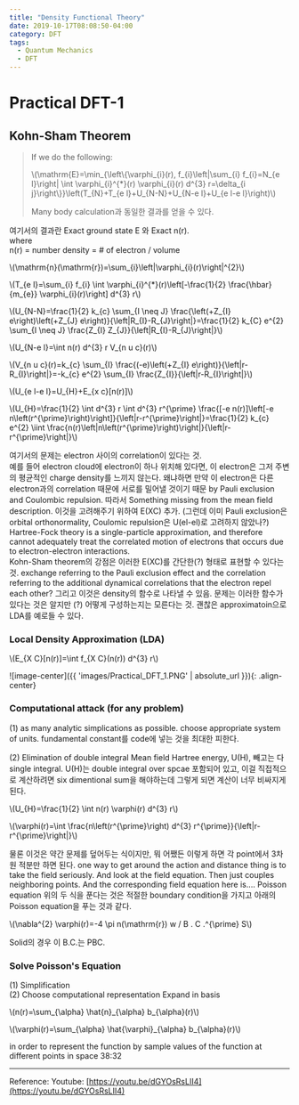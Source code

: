 ```yaml
---
title: "Density Functional Theory"
date: 2019-10-17T08:08:50-04:00
category: DFT
tags:
  - Quantum Mechanics
  - DFT
---
```


# Practical DFT-1

## Kohn-Sham Theorem

> If we do the following:  
> <p><span class="math inline">\(\mathrm{E}=\min_{\left\{\varphi_{i}(r), f_{i}\left|\sum_{i} f_{i}=N_{e l}\right| \int \varphi_{i}^{*}(r) \varphi_{i}(r) d^{3} r=\delta_{i j}\right\}}\left(T_{N}+T_{e l}+U_{N-N}+U_{N-e l}+U_{e l-e l}\right)\)</span></p>
> Many body calculation과 동일한 결과를 얻을 수 있다.  

여기서의 결과란 Exact ground state E 와 Exact n(r).  
where  
n(r) = number density = # of electron / volume  
<p><span class="math inline">\(\mathrm{n}(\mathrm{r})=\sum_{i}\left|\varphi_{i}(r)\right|^{2}\)</span></p>

<p><span class="math inline">\(T_{e l}=\sum_{i} f_{i} \int \varphi_{i}^{*}(r)\left[-\frac{1}{2} \frac{\hbar}{m_{e}} \varphi_{i}(r)\right] d^{3} r\)</span></p>

<p><span class="math inline">\(U_{N-N}=\frac{1}{2} k_{c} \sum_{I \neq J} \frac{\left(+Z_{I} e\right)\left(+Z_{J} e\right)}{\left|R_{I}-R_{J}\right|}=\frac{1}{2} k_{C} e^{2} \sum_{I \neq J} \frac{Z_{I} Z_{J}}{\left|R_{I}-R_{J}\right|}\)</span></p>

<p><span class="math inline">\(U_{N-e l}=\int n(r) d^{3} r V_{n u c}(r)\)</span></p>

<p><span class="math inline">\(V_{n u c}(r)=k_{c} \sum_{I} \frac{(-e)\left(+Z_{I} e\right)}{\left|r-R_{I}\right|}=-k_{c} e^{2} \sum_{I} \frac{Z_{I}}{\left|r-R_{I}\right|}\)</span></p>

<p><span class="math inline">\(U_{e l-e l}=U_{H}+E_{x c}[n(r)]\)</span></p>

<p><span class="math inline">\(U_{H}=\frac{1}{2} \int d^{3} r \int d^{3} r^{\prime} \frac{[-e n(r)]\left[-e n\left(r^{\prime}\right)\right]}{\left|r-r^{\prime}\right|}=\frac{1}{2} k_{c} e^{2} \iint \frac{n(r)\left|n\left(r^{\prime}\right)\right|}{\left|r-r^{\prime}\right|}\)</span></p>


여기서의 문제는 electron 사이의 correlation이 있다는 것.  
예를 들어 electron cloud에 electron이 하나 위치해 있다면, 이 electron은 그저 주변의 평균적인 charge density를 느끼지 않는다. 왜냐하면 만약 이 electron은 다른 electron과의 correlation 때문에 서로를 밀어낼 것이기 때문 by Pauli exclusion and Coulombic repulsion.  따라서 Something missing from the mean field description. 이것을 고려해주기 위하여 E(XC) 추가. (그런데 이미 Pauli exclusion은 orbital orthonormality, Coulomic repulsion은 U(el-el)로 고려하지 않았나?) Hartree-Fock theory is a single-particle approximation, and therefore cannot adequately treat the correlated motion of electrons that occurs due to electron-electron interactions.  
Kohn-Sham theorem의 강점은 이러한 E(XC)를 간단한(?) 형태로 표현할 수 있다는 것. exchange referring to the Pauli exclusion effect and the correlation referring to the additional dynamical correlations that the electron repel each other? 그리고 이것은 density의 함수로 나타낼 수 있음. 문제는 이러한 함수가 있다는 것은 알지만 (?) 어떻게 구성하는지는 모른다는 것. 괜찮은 approximatoin으로  LDA를 예로들 수 있다.

### Local Density Approximation (LDA)  
<p><span class="math inline">\(E_{X C}[n(r)]=\int f_{X C}(n(r)) d^{3} r\)</span></p>

![image-center]({{ 'images/Practical_DFT_1.PNG' | absolute_url }}){: .align-center}



### Computational attack (for any problem)
(1) as many analytic simplications as possible.
choose appropriate system of units. fundamental constant를 code에 넣는 것을 최대한 피한다.  
  
(2) Elimination of double integral
Mean field Hartree energy, U(H), 빼고는 다 single integral. U(H)는 double integral over spcae 포함되어 있고, 이걸 직접적으로 계산하려면 six dimentional sum을 해야하는데 그렇게 되면 계산이 너무 비싸지게 된다.
<p><span class="math inline">\(U_{H}=\frac{1}{2} \int n(r) \varphi(r) d^{3} r\)</span></p>
<p><span class="math inline">\(\varphi(r)=\int \frac{n\left(r^{\prime}\right) d^{3} r^{\prime}}{\left|r-r^{\prime}\right|}\)</span></p>
물론 이것은 약간 문제를 덮어두는 식이지만, 뭐 어쨌든 이렇게 하면 각 point에서 3차원 적분만 하면 된다.
one way to get around the action and distance thing is to take the field seriously. And look at the field equation. Then just couples neighboring points. And the corresponding field equation here is.... Poisson equation
위의 두 식을 푼다는 것은 적절한 boundary condition을 가지고 아래의 Poisson equation을 푸는 것과 같다.  

<p><span class="math inline">\(\nabla^{2} \varphi(r)=-4 \pi n(\mathrm{r})    w / B . C .^{\prime} S\)</span></p>
Solid의 경우 이 B.C.는 PBC.

### Solve Poisson's Equation
(1) Simplification  
(2) Choose computational representation 
Expand in basis
<p><span class="math inline">\(n(r)=\sum_{\alpha} \hat{n}_{\alpha} b_{\alpha}(r)\)</span></p>
<p><span class="math inline">\(\varphi(r)=\sum_{\alpha} \hat{\varphi}_{\alpha} b_{\alpha}(r)\)</span></p>
in order to represent the function by sample values of the function at different points in space
38:32

  
---
Reference: Youtube: [https://youtu.be/dGYOsRsLII4](https://youtu.be/dGYOsRsLII4)



